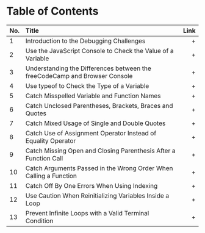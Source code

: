 
# Table of Contents

No. | Title | Link
| ------------- |:-------------| -----:|
1 | Introduction to the Debugging Challenges | +
2 | Use the JavaScript Console to Check the Value of a Variable | +
3 | Understanding the Differences between the freeCodeCamp and Browser Console | +
4 | Use typeof to Check the Type of a Variable | +
5 | Catch Misspelled Variable and Function Names | +
6 | Catch Unclosed Parentheses, Brackets, Braces and Quotes | +
7 | Catch Mixed Usage of Single and Double Quotes | +
8 | Catch Use of Assignment Operator Instead of Equality Operator | +
9 | Catch Missing Open and Closing Parenthesis After a Function Call | +
10 | Catch Arguments Passed in the Wrong Order When Calling a Function | +
11 | Catch Off By One Errors When Using Indexing | +
12 | Use Caution When Reinitializing Variables Inside a Loop | +
13 | Prevent Infinite Loops with a Valid Terminal Condition | +
